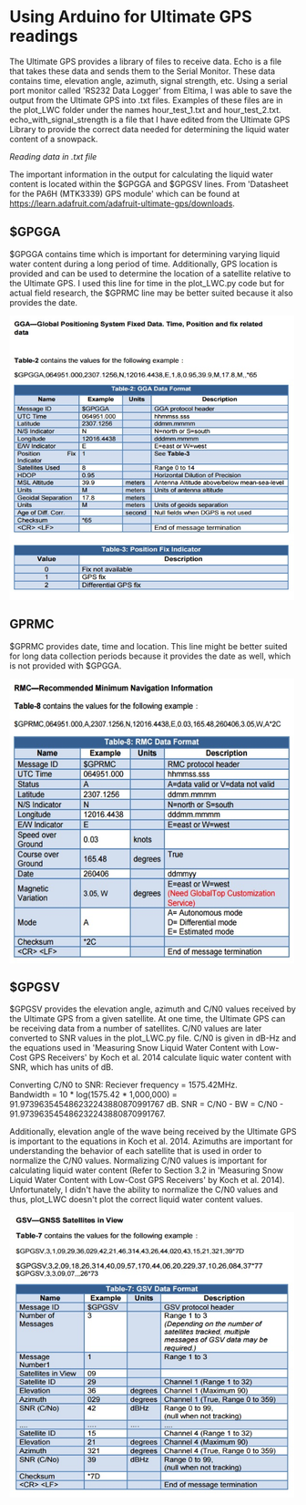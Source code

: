 # Using Arduino for Ultimate GPS readings

The Ultimate GPS provides a library of files to receive data.  Echo is a file that takes these data and sends them to the Serial Monitor.  These data contains time, elevation angle, azimuth, signal strength, etc.  Using a serial port monitor called 'RS232 Data Logger' from Eltima, I was able to save the output from the Ultimate GPS into .txt files.  Examples of these files are in the plot_LWC folder under the names hour_test_1.txt and hour_test_2.txt.  echo_with_signal_strength is a file that I have edited from the Ultimate GPS Library to provide the correct data needed for determining the liquid water content of a snowpack.



*Reading data in .txt file*

The important information in the output for calculating the liquid water content is located within the $GPGGA and $GPGSV lines.
From 'Datasheet for the PA6H (MTK3339) GPS module' which can be found at https://learn.adafruit.com/adafruit-ultimate-gps/downloads.

## $GPGGA

$GPGGA contains time which is important for determining varying liquid water content during a long period of time.  Additionally, GPS location is provided and can be used to determine the location of a satellite relative to the Ultimate GPS.  I used this line for time in the plot_LWC.py code but for actual field research, the $GPRMC line may be better suited because it also provides the date.

<img align="center" width="500" height="500" src="/images//gga.jpg">


## GPRMC

$GPRMC provides date, time and location.  This line might be better suited for long data collection periods because it provides the date as well, which is not provided with $GPGGA.

<img align="center" width="500" height="500" src="/images//rmc.jpg">


## $GPGSV

$GPGSV provides the elevation angle, azimuth and C/N0 values received by the Ultimate GPS from a given satellite.  At one time, the Ultimate GPS can be receiving data from a number of satellites.  C/N0 values are later converted to SNR values in the plot_LWC.py file.  C/N0 is given in dB-Hz and the equations used in 'Measuring Snow Liquid Water Content with Low-Cost GPS Receivers' by Koch et al. 2014 calculate liquic water content with SNR, which has units of dB.  

Converting C/N0 to SNR:
  Reciever frequency = 1575.42MHz.  
  Bandwidth = 10 * log(1575.42 * 1,000,000) = 91.973963545486232243880870991767 dB.
  SNR = C/N0 - BW = C/N0 - 91.973963545486232243880870991767.
  
Additionally, elevation angle of the wave being received by the Ultimate GPS is important to the equations in Koch et al. 2014.  Azimuths are important for understanding the behavior of each satellite that is used in order to normalize the C/N0 values.  Normalizing C/N0 values is important for calculating liquid water content (Refer to Section 3.2 in 'Measuring Snow Liquid Water Content with Low-Cost GPS Receivers' by Koch et al. 2014).  Unfortunately, I didn't have the ability to normalize the C/N0 values and thus, plot_LWC doesn't plot the correct liquid water content values.
  
<img align="center" width="500" height="500" src="/images//gsv.jpg">

